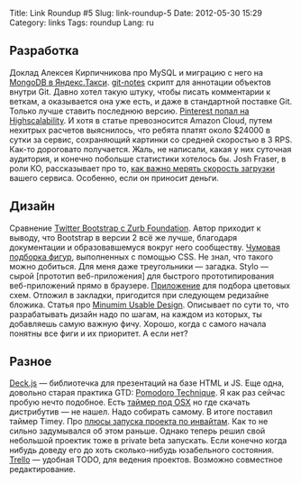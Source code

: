 Title: Link Roundup #5
Slug: link-roundup-5
Date: 2012-05-30 15:29
Category: links
Tags: roundup
Lang: ru

Разработка
----------

Доклад Алексея Кирпичникова про MySQL и миграцию с него на [MongoDB в Яндекс.Такси](http://video.yandex.ru/users/it-people-ekb/view/54/).
[git-notes](http://schacon.github.com/git/git-notes.html) скрипт для аннотации объектов внутри Git. Давно хотел такую штуку, чтобы писать комментарии к веткам, а оказывается она уже есть, и даже в стандартной поставке Git. Только лучше ставить последнюю версию.
[Pinterest попал на Highscalability](http://bit.ly/high-pinterest). И хотя в статье превозносится Amazon Cloud, путем нехитрых расчетов выяснилось, что ребята платят около $24000 в сутки за сервис, сохраняющий картинки со средней скоростью в 3 RPS. Как-то дороговато получается. Жаль, не написали, какая у них суточная аудитория, и конечно побольше статистики хотелось бы.
Josh Fraser, в роли КО, рассказывает про то, [как важно мерять скорость загрузки](http://highscalability.com/blog/2012/5/23/averages-web-performance-data-and-how-your-analytics-product.html) вашего сервиса. Особенно, если он приносит деньги.

Дизайн
------
Сравнение [Twitter Bootstrap с Zurb Foundation](http://designshack.net/articles/css/framework-fight-zurb-foundation-vs-twitter-bootstrap/). Автор приходит к выводу, что Bootstrap в версии 2 всё же лучше, благодаря документации и образовавшемуся вокруг него сообществу.
[Чумовая подборка фигур](http://css-tricks.com/examples/ShapesOfCSS/), выполненных с помощью CSS. Не знал, что такого можно добиться. Для меня даже треугольники — загадка.
Stylo — сырой [прототип веб-приложения] для быстрого прототипирования веб-приложений прямо в браузере.
[Приложение](http://colorschemedesigner.com/) для подбора цветовых схем. Отложил в закладки, пригодится при следующем редизайне бложика.
Статья про [Minumim Usable Design](http://www.smashingmagazine.com/2012/05/29/mud-minimum-usable-design/). Описывает по сути то, что разрабатывать дизайн надо по шагам, на каждом из которых, ты добавляешь самую важную фичу. Хорошо, когда с самого начала понятны все фиги и их приоритет. А если нет?

Разное
------
[Deck.js](http://imakewebthings.com/deck.js) — библиотечка для презентаций на базе HTML и JS.
Еще одна, довольно старая практика GTD: [Pomodoro Technique](http://www.pomodorotechnique.com/). Я как раз сейчас пробую нечто подобное. Есть [таймер под OSX](https://github.com/ugol/pomodoro) но где скачать дистрибутив — не нашел. Надо собирать самому. В итоге поставил таймер Timey.
Про [плюсы запуска проекта по инвайтам](http://andrewdumont.me/an-argument-for-private-beta). Как то не сильно задумывался об этом раньше. Однако теперь решил свой небольшой проектик тоже в private beta запускать. Если конечно когда нибудь доведу его до хоть сколько-нибудь юзабельного состояния.
[Trello](https://trello.com) — удобная TODO, для ведения проектов. Возможно совместное редактирование.


